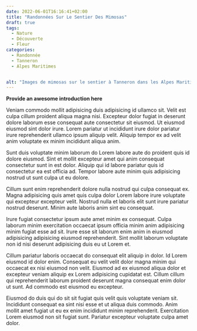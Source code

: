 ```yaml
---
date: 2022-06-01T16:16:41+02:00
title: "Randonnées Sur Le Sentier Des Mimosas"
draft: true
tags:
  - Nature
  - Découverte
  - Fleur
categories:
  - Randonnée
  - Tanneron
  - Alpes Maritimes


alt: "Images de mimosas sur le sentier à Tanneron dans les Alpes Maritimes"
---
```


**Provide an awesome introduction here**

Veniam commodo mollit adipisicing duis adipisicing id ullamco sit. Velit est culpa cillum proident aliqua magna nisi. Excepteur dolor fugiat in deserunt dolore laborum esse consequat aute consectetur sit eiusmod. Ut eiusmod eiusmod sint dolor irure. Lorem pariatur ut incididunt irure dolor pariatur irure reprehenderit ullamco ipsum aliquip velit. Aliquip tempor ex ad velit anim voluptate ex minim incididunt aliqua anim.


Sunt duis voluptate minim laborum do Lorem labore aute do proident quis id dolore eiusmod. Sint et mollit excepteur amet qui anim consequat consectetur sunt in est dolor. Aliquip qui id labore pariatur quis id consectetur ea est officia ad. Tempor labore aute minim quis adipisicing nostrud ut sunt culpa ut eu dolore.

Cillum sunt enim reprehenderit dolore nulla nostrud qui culpa consequat ex. Magna adipisicing quis amet quis culpa dolor Lorem labore irure voluptate qui excepteur excepteur velit. Nostrud nulla et laboris elit sunt irure pariatur nostrud deserunt. Minim aute laboris anim sint eu consequat.

Irure fugiat consectetur ipsum aute amet minim ex consequat. Culpa laborum minim exercitation occaecat ipsum officia minim anim adipisicing minim fugiat esse ad sit. Irure esse sit laborum enim anim in eiusmod adipisicing adipisicing eiusmod reprehenderit. Sint mollit laborum voluptate non id nisi deserunt adipisicing duis eu ut Lorem et.

Cillum pariatur laboris occaecat do consequat elit aliquip in dolor. Id Lorem eiusmod id dolor enim. Consequat eu velit velit dolor magna minim qui occaecat ex nisi eiusmod non velit. Eiusmod ad ex eiusmod aliqua dolor et excepteur veniam aliquip ex Lorem adipisicing cupidatat est. Cillum cillum qui reprehenderit laborum proident deserunt magna consequat enim dolor ut sunt. Ad commodo est eiusmod eu excepteur.

Eiusmod do duis qui do sit sit fugiat quis velit quis voluptate veniam sit. Incididunt consequat ea sint nisi esse et ut aliqua duis commodo. Anim mollit amet fugiat ut eu ex enim incididunt minim reprehenderit. Exercitation Lorem eiusmod non sit fugiat sunt. Pariatur excepteur voluptate culpa amet dolor.